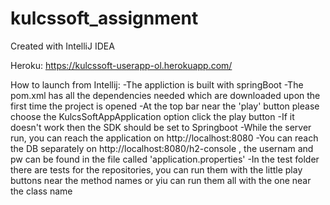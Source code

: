 # kulcssoft_assignment

Created with IntelliJ IDEA

Heroku: https://kulcssoft-userapp-ol.herokuapp.com/

How to launch from Intellij:
-The appliction is built with springBoot
-The pom.xml has all the dependencies needed which are downloaded upon the first time the project is opened
-At the top bar near the 'play' button please choose the KulcsSoftAppApplication option click the play button
-If it doesn't work then the SDK should be set to Springboot
-While the server run, you can reach the application on http://localhost:8080
-You can reach the DB separately on http://localhost:8080/h2-console , the usernam and pw can be found in the file called 'application.properties'
-In the test folder there are tests for the repositories, you can run them with the little play buttons near the method names or yiu can run them all with the one near the class name
